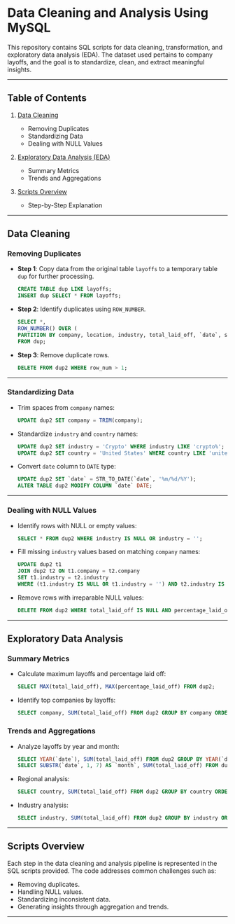 # Data Cleaning and Analysis Using MySQL

This repository contains SQL scripts for data cleaning, transformation, and exploratory data analysis (EDA). The dataset used pertains to company layoffs, and the goal is to standardize, clean, and extract meaningful insights.

---

## Table of Contents

1. [Data Cleaning](#data-cleaning)
    - Removing Duplicates
    - Standardizing Data
    - Dealing with NULL Values

2. [Exploratory Data Analysis (EDA)](#exploratory-data-analysis)
    - Summary Metrics
    - Trends and Aggregations

3. [Scripts Overview](#scripts-overview)
    - Step-by-Step Explanation
---

## Data Cleaning

### Removing Duplicates

- **Step 1**: Copy data from the original table `layoffs` to a temporary table `dup` for further processing.
  ```sql
  CREATE TABLE dup LIKE layoffs;
  INSERT dup SELECT * FROM layoffs;
  ```

- **Step 2**: Identify duplicates using `ROW_NUMBER`.
  ```sql
  SELECT *,
  ROW_NUMBER() OVER (
  PARTITION BY company, location, industry, total_laid_off, `date`, stage, country, funds_raised_millions, percentage_laid_off ) AS row_num
  FROM dup;
  ```

- **Step 3**: Remove duplicate rows.
  ```sql
  DELETE FROM dup2 WHERE row_num > 1;
  ```

---

### Standardizing Data

- Trim spaces from `company` names:
  ```sql
  UPDATE dup2 SET company = TRIM(company);
  ```
- Standardize `industry` and `country` names:
  ```sql
  UPDATE dup2 SET industry = 'Crypto' WHERE industry LIKE 'crypto%';
  UPDATE dup2 SET country = 'United States' WHERE country LIKE 'united states%';
  ```
- Convert `date` column to `DATE` type:
  ```sql
  UPDATE dup2 SET `date` = STR_TO_DATE(`date`, '%m/%d/%Y');
  ALTER TABLE dup2 MODIFY COLUMN `date` DATE;
  ```

---

### Dealing with NULL Values

- Identify rows with NULL or empty values:
  ```sql
  SELECT * FROM dup2 WHERE industry IS NULL OR industry = '';
  ```

- Fill missing `industry` values based on matching `company` names:
  ```sql
  UPDATE dup2 t1
  JOIN dup2 t2 ON t1.company = t2.company
  SET t1.industry = t2.industry
  WHERE (t1.industry IS NULL OR t1.industry = '') AND t2.industry IS NOT NULL;
  ```

- Remove rows with irreparable NULL values:
  ```sql
  DELETE FROM dup2 WHERE total_laid_off IS NULL AND percentage_laid_off IS NULL;
  ```

---

## Exploratory Data Analysis

### Summary Metrics

- Calculate maximum layoffs and percentage laid off:
  ```sql
  SELECT MAX(total_laid_off), MAX(percentage_laid_off) FROM dup2;
  ```

- Identify top companies by layoffs:
  ```sql
  SELECT company, SUM(total_laid_off) FROM dup2 GROUP BY company ORDER BY 2 DESC;
  ```

### Trends and Aggregations

- Analyze layoffs by year and month:
  ```sql
  SELECT YEAR(`date`), SUM(total_laid_off) FROM dup2 GROUP BY YEAR(`date`) ORDER BY 1 DESC;
  SELECT SUBSTR(`date`, 1, 7) AS `month`, SUM(total_laid_off) FROM dup2 GROUP BY `month`;
  ```

- Regional analysis:
  ```sql
  SELECT country, SUM(total_laid_off) FROM dup2 GROUP BY country ORDER BY 2 DESC;
  ```

- Industry analysis:
  ```sql
  SELECT industry, SUM(total_laid_off) FROM dup2 GROUP BY industry ORDER BY 2 DESC;
  ```

---

## Scripts Overview

Each step in the data cleaning and analysis pipeline is represented in the SQL scripts provided. The code addresses common challenges such as:
- Removing duplicates.
- Handling NULL values.
- Standardizing inconsistent data.
- Generating insights through aggregation and trends.

---

